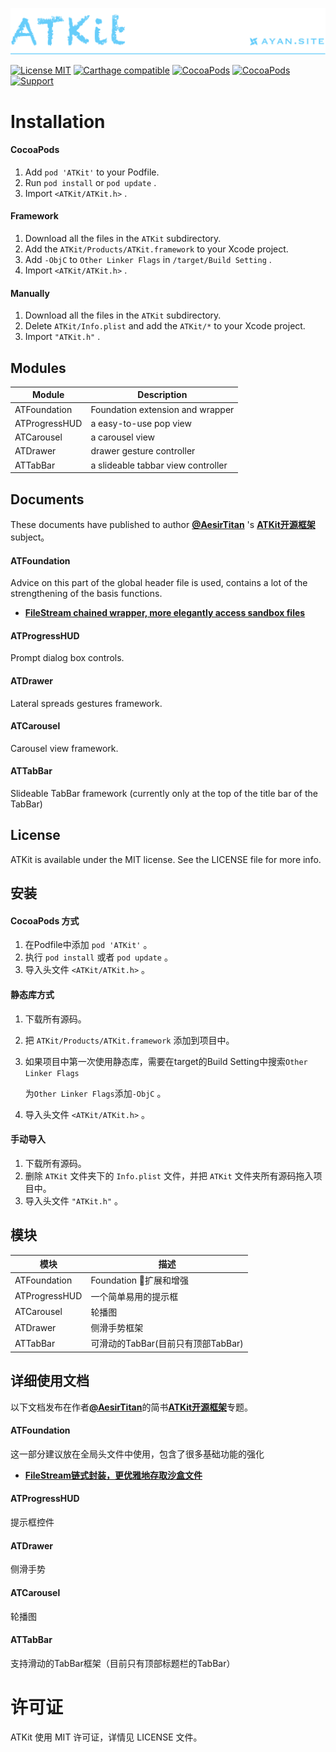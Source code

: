 ![](Resources/Icons/Header.png)

[![License MIT](https://img.shields.io/badge/license-MIT-green.svg?style=flat)](https://raw.githubusercontent.com/AesirTitan/ATKit/master/LICENSE) [![Carthage compatible](https://img.shields.io/badge/Carthage-compatible-4BC51D.svg?style=flat)](https://github.com/Carthage/Carthage) [![CocoaPods](http://img.shields.io/cocoapods/v/ATKit.svg?style=flat)](http://cocoapods.org/?q=ATKit) [![CocoaPods](http://img.shields.io/cocoapods/p/ATKit.svg?style=flat)](http://cocoapods.org/?q=ATKit) [![Support](https://img.shields.io/badge/support-iOS%207%2B%20-blue.svg?style=flat)](https://www.apple.com/nl/ios/) 



# Installation

#### CocoaPods

1. Add `pod 'ATKit'` to your Podfile.
2. Run `pod install` or `pod update` .
3. Import `<ATKit/ATKit.h>` .



#### Framework

1. Download all the files in the `ATKit` subdirectory.
2. Add the `ATKit/Products/ATKit.framework` to your Xcode project.
3. Add `-ObjC` to `Other Linker Flags` in `/target/Build Setting` .
4. Import `<ATKit/ATKit.h>` .



#### Manually

1. Download all the files in the `ATKit` subdirectory.
2. Delete `ATKit/Info.plist` and add the `ATKit/*` to your Xcode project.
3. Import `"ATKit.h"` .







## Modules

| Module        | Description                        |
| ------------- | ---------------------------------- |
| ATFoundation  | Foundation extension and wrapper   |
| ATProgressHUD | a easy-to-use pop view             |
| ATCarousel    | a carousel view                    |
| ATDrawer      | drawer gesture controller          |
| ATTabBar      | a slideable tabbar view controller |





## Documents

These documents have published to author [**@AesirTitan**](http://www.jianshu.com/users/8a50e44f862a/latest_articles) 's  [**ATKit开源框架**](http://www.jianshu.com/notebooks/6236581/latest) subject。

#### ATFoundation

Advice on this part of the global header file is used, contains a lot of the strengthening of the basis functions.

- **[FileStream chained wrapper, more elegantly access sandbox files](http://www.jianshu.com/p/6e9f562d81d2)**

#### ATProgressHUD

Prompt dialog box controls.

#### ATDrawer

Lateral spreads gestures framework.

#### ATCarousel

Carousel view framework.

#### ATTabBar

Slideable TabBar framework (currently only at the top of the title bar of the TabBar)





## License

ATKit is available under the MIT license. See the LICENSE file for more info.







## 安装

#### CocoaPods 方式

1. 在Podfile中添加 `pod 'ATKit'` 。
2. 执行 `pod install` 或者 `pod update` 。
3. 导入头文件 `<ATKit/ATKit.h>` 。



#### 静态库方式

1. 下载所有源码。

2. 把 `ATKit/Products/ATKit.framework` 添加到项目中。

3. 如果项目中第一次使用静态库，需要在target的Build Setting中搜索`Other Linker Flags`

   为`Other Linker Flags`添加`-ObjC` 。

4. 导入头文件 `<ATKit/ATKit.h>` 。



#### 手动导入

1. 下载所有源码。
2. 删除 `ATKit` 文件夹下的 `Info.plist` 文件，并把  `ATKit` 文件夹所有源码拖入项目中。
3. 导入头文件 `"ATKit.h"` 。







## 模块

| 模块            | 描述                       |
| ------------- | ------------------------ |
| ATFoundation  | Foundation 扩展和增强        |
| ATProgressHUD | 一个简单易用的提示框               |
| ATCarousel    | 轮播图                      |
| ATDrawer      | 侧滑手势框架                   |
| ATTabBar      | 可滑动的TabBar(目前只有顶部TabBar) |





## 详细使用文档

以下文档发布在作者[**@AesirTitan**](http://www.jianshu.com/users/8a50e44f862a/latest_articles)的简书[**ATKit开源框架**](http://www.jianshu.com/notebooks/6236581/latest)专题。

#### ATFoundation

这一部分建议放在全局头文件中使用，包含了很多基础功能的强化

- **[FileStream链式封装，更优雅地存取沙盒文件](http://www.jianshu.com/p/6e9f562d81d2)**


#### ATProgressHUD

提示框控件

#### ATDrawer

侧滑手势

#### ATCarousel

轮播图

#### ATTabBar

支持滑动的TabBar框架（目前只有顶部标题栏的TabBar）





# 许可证

ATKit 使用 MIT 许可证，详情见 LICENSE 文件。



